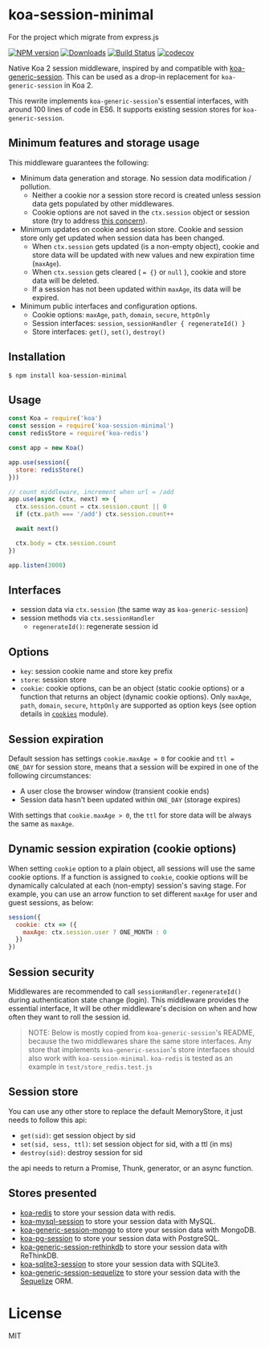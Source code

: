 # koa-session-minimal
For the project which migrate from express.js

[![NPM version][npm-image]][npm-url]
[![Downloads][downloads-image]][downloads-url]
[![Build Status][travis-image]][travis-url]
[![codecov][codecov-image]][codecov-url]


Native Koa 2 session middleware, inspired by and compatible with [koa-generic-session](https://github.com/koajs/generic-session). This can be used as a drop-in replacement for `koa-generic-session` in Koa 2.

This rewrite implements `koa-generic-session`'s essential interfaces, with around 100 lines of code in ES6. It supports existing session stores for `koa-generic-session`.


## Minimum features and storage usage

This middleware guarantees the following:
- Minimum data generation and storage. No session data modification / pollution.
  - Neither a cookie nor a session store record is created unless session data gets populated by other middlewares.
  - Cookie options are not saved in the `ctx.session` object or session store (try to address [this concern](https://github.com/koajs/generic-session/issues/72)).
- Minimum updates on cookie and session store. Cookie and session store only get updated when session data has been changed.
  - When `ctx.session` gets updated (is a non-empty object), cookie and store data will be updated with new values and new expiration time (`maxAge`).
  - When `ctx.session` gets cleared ( `= {}` or `null` ), cookie and store data will be deleted.
  - If a session has not been updated within `maxAge`, its data will be expired.
- Minimum public interfaces and configuration options.
  - Cookie options: `maxAge`, `path`, `domain`, `secure`, `httpOnly`
  - Session interfaces: `session`, `sessionHandler { regenerateId() }`
  - Store interfaces: `get()`, `set()`, `destroy()`


## Installation

```shell
$ npm install koa-session-minimal
```


## Usage

```javascript
const Koa = require('koa')
const session = require('koa-session-minimal')
const redisStore = require('koa-redis')

const app = new Koa()

app.use(session({
  store: redisStore()
}))

// count middleware, increment when url = /add
app.use(async (ctx, next) => {
  ctx.session.count = ctx.session.count || 0
  if (ctx.path === '/add') ctx.session.count++

  await next()

  ctx.body = ctx.session.count
})

app.listen(3000)
```


## Interfaces

- session data via `ctx.session` (the same way as `koa-generic-session`)
- session methods via `ctx.sessionHandler`
  - `regenerateId()`: regenerate session id


## Options

- `key`: session cookie name and store key prefix
- `store`: session store
- `cookie`: cookie options, can be an object (static cookie options) or a function that returns an object (dynamic cookie options). Only `maxAge`, `path`, `domain`, `secure`, `httpOnly` are supported as option keys (see option details in [`cookies`](https://github.com/pillarjs/cookies) module).


## Session expiration

Default session has settings `cookie.maxAge = 0` for cookie and `ttl = ONE_DAY` for session store, means that a session will be expired in one of the following circumstances:
- A user close the browser window (transient cookie ends)
- Session data hasn't been updated within `ONE_DAY` (storage expires)

With settings that `cookie.maxAge > 0`, the `ttl` for store data will be always the same as `maxAge`.


## Dynamic session expiration (cookie options)

When setting `cookie` option to a plain object, all sessions will use the same cookie options. If a function is assigned to `cookie`, cookie options will be dynamically calculated at each (non-empty) session's saving stage.
For example, you can use an arrow function to set different `maxAge` for user and guest sessions, as below:
```javascript
session({
  cookie: ctx => ({
    maxAge: ctx.session.user ? ONE_MONTH : 0
  })
})
```


## Session security

Middlewares are recommended to call `sessionHandler.regenerateId()` during authentication state change (login). This middleware provides the essential interface, It will be other middleware's decision on when and how often they want to roll the session id.

> NOTE: Below is mostly copied from `koa-generic-session`'s README, because the two middlewares share the same store interfaces. Any store that implements `koa-generic-session`'s store interfaces should also work with `koa-session-minimal`. `koa-redis` is tested as an example in `test/store_redis.test.js`

## Session store

You can use any other store to replace the default MemoryStore, it just needs to follow this api:

- `get(sid)`: get session object by sid
- `set(sid, sess, ttl)`: set session object for sid, with a ttl (in ms)
- `destroy(sid)`: destroy session for sid

the api needs to return a Promise, Thunk, generator, or an async function.


## Stores presented

- [koa-redis](https://github.com/koajs/koa-redis) to store your session data with redis.
- [koa-mysql-session](https://github.com/tb01923/koa-mysql-session) to store your session data with MySQL.
- [koa-generic-session-mongo](https://github.com/freakycue/koa-generic-session-mongo) to store your session data with MongoDB.
- [koa-pg-session](https://github.com/TMiguelT/koa-pg-session) to store your session data with PostgreSQL.
- [koa-generic-session-rethinkdb](https://github.com/KualiCo/koa-generic-session-rethinkdb) to store your session data with ReThinkDB.
- [koa-sqlite3-session](https://github.com/chichou/koa-sqlite3-session) to store your session data with SQLite3.
- [koa-generic-session-sequelize](https://github.com/natesilva/koa-generic-session-sequelize) to store your session data with the [Sequelize](http://docs.sequelizejs.com/) ORM.


# License

  MIT


[npm-image]: https://img.shields.io/npm/v/koa-session-minimal.svg
[npm-url]: https://www.npmjs.com/package/koa-session-minimal
[downloads-image]: http://img.shields.io/npm/dm/koa-session-minimal.svg
[downloads-url]: https://www.npmjs.com/package/koa-session-minimal
[travis-image]: https://travis-ci.org/longztian/koa-session-minimal.svg?branch=master
[travis-url]: https://travis-ci.org/longztian/koa-session-minimal
[codecov-image]: https://codecov.io/gh/longztian/koa-session-minimal/branch/master/graph/badge.svg
[codecov-url]: https://codecov.io/gh/longztian/koa-session-minimal
